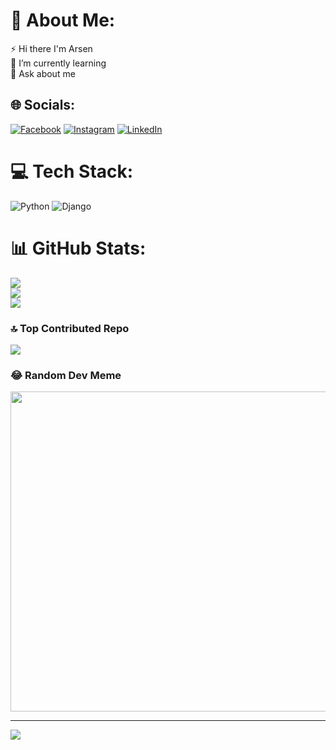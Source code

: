 # 💫 About Me:
⚡ Hi there I'm Arsen<br>🌱 I’m currently learning<br>💬 Ask  about me<br>


## 🌐 Socials:
[![Facebook](https://img.shields.io/badge/Facebook-%231877F2.svg?logo=Facebook&logoColor=white)](https://facebook.com/https://www.facebook.com/arsen.rafayelyan) [![Instagram](https://img.shields.io/badge/Instagram-%23E4405F.svg?logo=Instagram&logoColor=white)](https://instagram.com/https://www.instagram.com/arsenrafayelyan/) [![LinkedIn](https://img.shields.io/badge/LinkedIn-%230077B5.svg?logo=linkedin&logoColor=white)](https://linkedin.com/in/https://www.linkedin.com/in/arsen-rafayelyan-39763a26a) 

# 💻 Tech Stack:
![Python](https://img.shields.io/badge/python-3670A0?style=for-the-badge&logo=python&logoColor=ffdd54) ![Django](https://img.shields.io/badge/django-%23092E20.svg?style=for-the-badge&logo=django&logoColor=white)
# 📊 GitHub Stats:
![](https://github-readme-stats.vercel.app/api?username=ArsenRafayelyan&theme=dark&hide_border=false&include_all_commits=false&count_private=false)<br/>
![](https://github-readme-streak-stats.herokuapp.com/?user=ArsenRafayelyan&theme=dark&hide_border=false)<br/>
![](https://github-readme-stats.vercel.app/api/top-langs/?username=ArsenRafayelyan&theme=dark&hide_border=false&include_all_commits=false&count_private=false&layout=compact)



### 🔝 Top Contributed Repo
![](https://github-contributor-stats.vercel.app/api?username=ArsenRafayelyan&limit=5&theme=dark&combine_all_yearly_contributions=true)

### 😂 Random Dev Meme
<img src="https://rm.up.railway.app/" width="512px"/>

---
[![](https://visitcount.itsvg.in/api?id=ArsenRafayelyan&icon=2&color=6)](https://visitcount.itsvg.in)

<!-- Proudly created with GPRM ( https://gprm.itsvg.in ) -->
